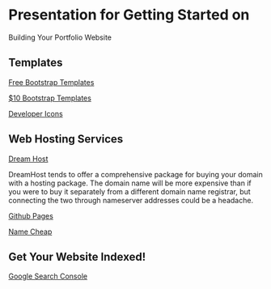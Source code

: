 # Presentation for Getting Started on 
Building Your Portfolio Website

## Templates 

[Free Bootstrap Templates](startbootstrap.com)

[$10 Bootstrap Templates](wrapbootstrap.com)

[Developer Icons](http://devicon.fr/)


## Web Hosting Services

[Dream Host](dreamhost.com)

DreamHost tends to offer a comprehensive package for 
buying your domain with a hosting package. 
The domain name will be more expensive than if you were 
to buy it separately from a different domain name registrar,
but connecting the two through nameserver addresses could be a headache.

[Github Pages](https://pages.github.com/)

[Name Cheap](namecheap.com)


## Get Your Website Indexed!

[Google Search Console](https://www.google.com/webmasters/tools/submit-url?continue=/addurl)


